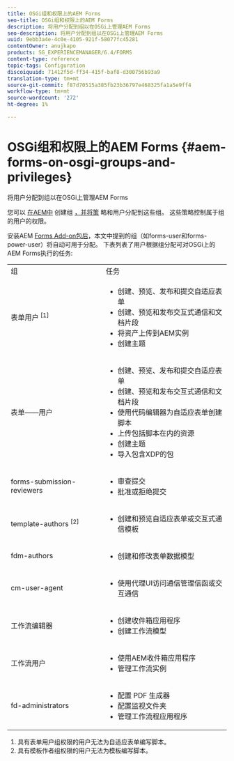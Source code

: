 ```yaml
---
title: OSGi组和权限上的AEM Forms
seo-title: OSGi组和权限上的AEM Forms
description: 将用户分配到组以在OSGi上管理AEM Forms
seo-description: 将用户分配到组以在OSGi上管理AEM Forms
uuid: 9ebb3a4e-4c0e-4105-921f-58077fc45281
contentOwner: anujkapo
products: SG_EXPERIENCEMANAGER/6.4/FORMS
content-type: reference
topic-tags: Configuration
discoiquuid: 71412f5d-ff34-415f-baf8-d300756b93a9
translation-type: tm+mt
source-git-commit: f87d70515a385fb23b36797e468325fa1a5e9ff4
workflow-type: tm+mt
source-wordcount: '272'
ht-degree: 1%

---
```



# OSGi组和权限上的AEM Forms {#aem-forms-on-osgi-groups-and-privileges}

将用户分配到组以在OSGi上管理AEM Forms

您可以 [在AEM中](/help/sites-administering/user-group-ac-admin.md#group-administration) 创建组 [，并将策](/help/sites-administering/user-group-ac-admin.md#user-administration) 略和用户分配到这些组。 这些策略控制属于组的用户的权限。

安装AEM [Forms Add-on包后](/help/forms/using/installing-configuring-aem-forms-osgi.md)，本文中提到的组（如forms-user和forms-power-user）将自动可用于分配。 下表列表了用户根据组分配可对OSGi上的AEM Forms执行的任务:

<table> 
 <tbody>
  <tr>
   <td>组</td> 
   <td>任务</td> 
  </tr>
  <tr>
   <td>表单用户 <sup>[1]</sup></td> 
   <td>
    <ul> 
     <li>创建、预览、发布和提交自适应表单</li> 
     <li>创建、预览和发布交互式通信和文档片段</li> 
     <li>将资产上传到AEM实例</li> 
     <li>创建主题</li> 
    </ul> </td> 
  </tr>
  <tr>
   <td>表单——用户</td> 
   <td>
    <ul> 
     <li>创建、预览、发布和提交自适应表单</li> 
     <li>创建、预览和发布交互式通信和文档片段</li> 
     <li>使用代码编辑器为自适应表单创建脚本</li> 
     <li>上传包括脚本在内的资源</li> 
     <li>创建主题</li> 
     <li>导入包含XDP的包</li> 
    </ul> </td> 
  </tr>
  <tr>
   <td>forms-submission-reviewers</td> 
   <td>
    <ul> 
     <li>审查提交</li> 
     <li>批准或拒绝提交</li> 
    </ul> </td> 
  </tr>
  <tr>
   <td>template-authors <sup>[2]</sup></td> 
   <td>
    <ul> 
     <li>创建和预览自适应表单或交互式通信模板</li> 
    </ul> </td> 
  </tr>
  <tr>
   <td><p>fdm-authors</p> </td> 
   <td>
    <ul> 
     <li>创建和修改表单数据模型</li> 
    </ul> </td> 
  </tr>
  <tr>
   <td>cm-user-agent</td> 
   <td>
    <ul> 
     <li>使用代理UI访问通信管理信函或交互通信</li> 
    </ul> </td> 
  </tr>
  <tr>
   <td><p>工作流编辑器</p> </td> 
   <td>
    <ul> 
     <li>创建收件箱应用程序</li> 
     <li>创建工作流模型</li> 
    </ul> </td> 
  </tr>
  <tr>
   <td>工作流用户</td> 
   <td>
    <ul> 
     <li>使用AEM收件箱应用程序</li> 
     <li>管理工作流实例</li> 
    </ul> </td> 
  </tr>
  <tr>
   <td>fd-administrators</td> 
   <td>
    <ul> 
     <li>配置 PDF 生成器</li> 
     <li>配置监视文件夹</li> 
     <li>管理工作流程应用程序</li> 
    </ul> </td> 
  </tr>
 </tbody>
</table>

1. 具有表单用户组权限的用户无法为自适应表单编写脚本。
1. 具有模板作者组权限的用户无法为模板编写脚本。

